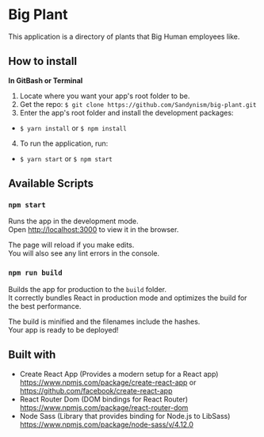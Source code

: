 # Big Plant 

This application is a directory of plants that Big Human employees like. 

## How to install

__In GitBash or Terminal__

1. Locate where you want your app's root folder to be.
2. Get the repo: `$ git clone https://github.com/Sandynism/big-plant.git`
3. Enter the app's root folder and install the development packages:
  * `$ yarn install` or `$ npm install`
4. To run the application, run:
  * `$ yarn start` or `$ npm start`

## Available Scripts

### `npm start`

Runs the app in the development mode.<br />
Open [http://localhost:3000](http://localhost:3000) to view it in the browser.

The page will reload if you make edits.<br />
You will also see any lint errors in the console.

### `npm run build`

Builds the app for production to the `build` folder.<br />
It correctly bundles React in production mode and optimizes the build for the best performance.

The build is minified and the filenames include the hashes.<br />
Your app is ready to be deployed!

## Built with

* Create React App (Provides a modern setup for a React app) https://www.npmjs.com/package/create-react-app or https://github.com/facebook/create-react-app
* React Router Dom (DOM bindings for React Router) https://www.npmjs.com/package/react-router-dom
* Node Sass (Library that provides binding for Node.js to LibSass) https://www.npmjs.com/package/node-sass/v/4.12.0


